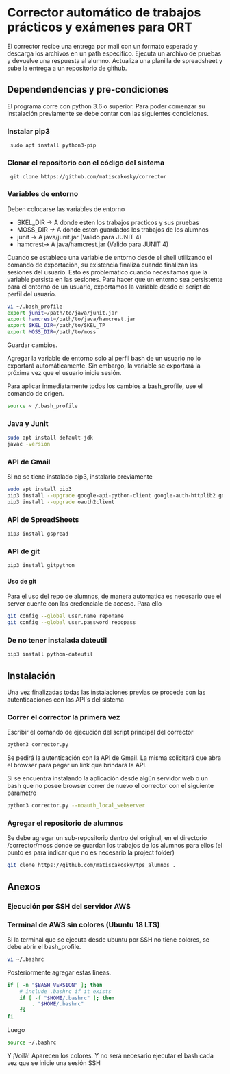 # Corrector automático de trabajos prácticos y exámenes para ORT
El corrector recibe una entrega por mail con un formato esperado y descarga los archivos en un path especifico. Ejecuta un archivo de pruebas y devuelve una respuesta al alumno. Actualiza una planilla de spreadsheet y sube la entrega a un repositorio de github.


## Dependendencias y pre-condiciones
El programa corre con python 3.6 o superior. Para poder comenzar su instalación previamente se debe contar con las siguientes condiciones.
### Instalar pip3
``` sudo apt install python3-pip```

### Clonar el repositorio con el código del sistema
``` git clone https://github.com/matiscakosky/corrector```

### Variables de entorno
Deben colocarse las variables de entorno
* SKEL_DIR -> A donde esten los trabajos practicos y sus pruebas 
* MOSS_DIR -> A donde esten guardados los trabajos de los alumnos
* junit -> A java/junit.jar (Valido para JUNIT 4) 
* hamcrest-> A java/hamcrest.jar (Valido para JUNIT 4)

Cuando se establece una variable de entorno desde el shell utilizando el comando de exportación, su existencia finaliza cuando finalizan las sesiones del usuario. Esto es problemático cuando necesitamos que la variable persista en las sesiones. Para hacer que un entorno sea persistente para el entorno de un usuario, exportamos la variable desde el script de perfil del usuario.

```bash
vi ~/.bash_profile
export junit=/path/to/java/junit.jar
export hamcrest=/path/to/java/hamcrest.jar
export SKEL_DIR=/path/to/SKEL_TP
export MOSS_DIR=/path/to/moss

```
Guardar cambios.

Agregar la variable de entorno solo al perfil bash de un usuario no lo exportará automáticamente. Sin embargo, la variable se exportará la próxima vez que el usuario inicie sesión.

Para aplicar inmediatamente todos los cambios a bash_profile, use el comando de origen.
```bash
source ~ /.bash_profile
```

### Java y Junit
```bash
sudo apt install default-jdk 
javac -version
```
### API de Gmail
Si no se tiene instalado pip3, instalarlo previamente 
```bash
sudo apt install pip3
pip3 install --upgrade google-api-python-client google-auth-httplib2 google-auth-oauthlib
pip3 install --upgrade oauth2client 
```
### API de SpreadSheets
```bash
pip3 install gspread
```
### API de git
```bash
pip3 install gitpython
```
#### Uso de git
Para el uso del repo de alumnos, de manera automatica es necesario que el server cuente con las credenciale de acceso. Para ello
```bash
git config --global user.name reponame
git config --global user.password repopass
```

### De no tener instalada dateutil
```bash
pip3 install python-dateutil
```

## Instalación
Una vez finalizadas todas las instalaciones previas se procede con las autenticaciones con las API's del sistema

### Correr el corrector la primera vez
Escribir el comando de ejecución del script principal del corrector
```bash
python3 corrector.py
```

Se pedirá la autenticación con la API de Gmail. La misma solicitará que abra el browser para pegar un link que brindará la API.

Si se encuentra instalando la aplicación desde algún servidor web o un bash que no posee browser correr de nuevo el corrector con el siguiente parametro 
```bash
python3 corrector.py --noauth_local_webserver
```
### Agregar el repositorio de alumnos
Se debe agregar un sub-repositorio dentro del original, en el directorio /corrector/moss donde se guardan los trabajos de los alumnos para ellos (el punto es para indicar que no es necesario la project folder)
```bash
git clone https://github.com/matiscakosky/tps_alumnos .
```

## Anexos
### Ejecución por SSH del servidor AWS
### Terminal de AWS sin colores (Ubuntu 18 LTS)
Si la terminal que se ejecuta desde ubuntu por SSH no tiene colores, se debe abrir el bash_profile.
```bash
vi ~/.bashrc
```
Posteriormente agregar estas lineas.
```bash
if [ -n "$BASH_VERSION" ]; then
    # include .bashrc if it exists
    if [ -f "$HOME/.bashrc" ]; then
        . "$HOME/.bashrc"
    fi
fi
```
Luego
```bash
source ~/.bashrc
```
Y ¡Voilà! Aparecen los colores. Y no será necesario ejecutar el bash cada vez que se inicie una sesión SSH

